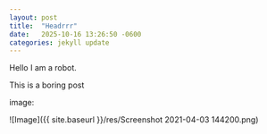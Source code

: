 ```yaml
---
layout: post
title:  "Headrrr"
date:   2025-10-16 13:26:50 -0600
categories: jekyll update
---
```



Hello I am a robot.

This is a boring post

image:

![Image]({{ site.baseurl }}/res/Screenshot 2021-04-03 144200.png)

